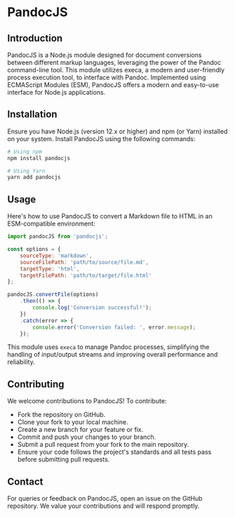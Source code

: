 # PandocJS
## Introduction
PandocJS is a Node.js module designed for document conversions between different markup languages, leveraging the power of the Pandoc command-line tool. This module utilizes execa, a modern and user-friendly process execution tool, to interface with Pandoc. Implemented using ECMAScript Modules (ESM), PandocJS offers a modern and easy-to-use interface for Node.js applications.

## Installation
Ensure you have Node.js (version 12.x or higher) and npm (or Yarn) installed on your system. Install PandocJS using the following commands:
```bash
# Using npm
npm install pandocjs

# Using Yarn
yarn add pandocjs
```
## Usage
Here's how to use PandocJS to convert a Markdown file to HTML in an ESM-compatible environment:

```javascript
import pandocJS from 'pandocjs';

const options = {
    sourceType: 'markdown',
    sourceFilePath: 'path/to/source/file.md',
    targetType: 'html',
    targetFilePath: 'path/to/target/file.html'
};

pandocJS.convertFile(options)
    .then(() => {
        console.log('Conversion successful!');
    })
    .catch(error => {
        console.error('Conversion failed: ', error.message);
    });
```
This module uses `execa` to manage Pandoc processes, simplifying the handling of input/output streams and improving overall performance and reliability.

## Contributing
We welcome contributions to PandocJS! To contribute:

- Fork the repository on GitHub.
- Clone your fork to your local machine.
- Create a new branch for your feature or fix.
- Commit and push your changes to your branch.
- Submit a pull request from your fork to the main repository.
- Ensure your code follows the project's standards and all tests pass before submitting pull requests.

## Contact
For queries or feedback on PandocJS, open an issue on the GitHub repository. We value your contributions and will respond promptly.
